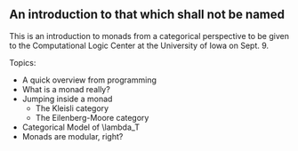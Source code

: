 An introduction to that which shall not be named
------------------------------------------------

This is an introduction to monads from a categorical perspective to be
given to the Computational Logic Center at the University of Iowa on
Sept. 9.

Topics:

  - A quick overview from programming
  - What is a monad really?
  - Jumping inside a monad
    - The Kleisli category
    - The Eilenberg-Moore category
  - Categorical Model of \lambda_T
  - Monads are modular, right?
